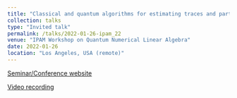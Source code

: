 ```yaml
---
title: "Classical and quantum algorithms for estimating traces and partition functions"
collection: talks
type: "Invited talk"
permalink: /talks/2022-01-26-ipam_22
venue: "IPAM Workshop on Quantum Numerical Linear Algebra"
date: 2022-01-26
location: "Los Angeles, USA (remote)"
---
```


[Seminar/Conference website](https://www.youtube.com/watch?v=xiwpH9i3m5g)

[Video recording](https://www.youtube.com/watch?v=xiwpH9i3m5g)
